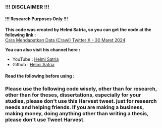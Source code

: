 ### !!! DISCLAIMER !!!
#### !!! Research Purposes Only !!!
**This code was created by Helmi Satria, so you can get the code at the following link :**\
[Cara Mendapatkan Data (Crawl) Twitter X - 30 Maret 2024](https://youtu.be/BxryBUtUqEk?si=BUYxS7kbuZJioxAA)

**You can also visit his channel here :**
- YouTube : [Helmi Satria](https://www.youtube.com/@helmisatria)
- Github : [Helmi Satria](https://github.com/helmisatria)

#### Read the following before using :
### Please use the following code wisely, other than for research, other than for theses, dissertations, especially for your studies, please don't use this Harvest tweet. just for research needs and helping friends. If you are making a business, making money, doing anything other than writing a thesis, please don't use Tweet Harvest.
